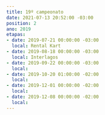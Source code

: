 ```yaml
---
title: 19º campeonato
date: 2021-07-13 20:52:00 -03:00
position: 2
ano: 2019
etapas:
- date: 2019-07-21 00:00:00 -03:00
  local: Rental Kart
- date: 2019-08-18 00:00:00 -03:00
  local: Interlagos
- date: 2019-09-22 00:00:00 -03:00
  local: 
- date: 2019-10-20 01:00:00 -02:00
  local: 
- date: 2019-12-01 00:00:00 -02:00
  local: 
- date: 2019-12-08 00:00:00 -02:00
  local: 
---
```


